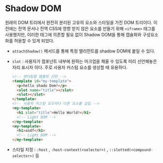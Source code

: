 # Shadow DOM

원래의 DOM 트리에서 완전히 분리된 고유의 요소와 스타일을 가진 DOM 트리이다. 이전에는 전역 문서나 전역 CSS에 영향 받지 않은 요소를 만들기 위해 `<iframe>` 태그를 사용했지만, 이러한 태그에 의존할 필요 없이 Shadow DOM을 통해 캡슐화와 구성요소화를 허용할 수 있게 되었다.

- `attachShadow()` 메서드를 통해 특정 엘리먼트를 shadow DOM에 붙일 수 있다.

- `slot` : 사용자가 컴포넌트 내부에 원하는 마크업을 채울 수 있도록 미리 선언해놓은 자리 표시자 이다. 주로 사용자 커스텀 요소를 생성할 때 유용하다.

  ```html
  <!-- 렌더링할 템플릿 선언 -->
  <template id="my-template">
    <p>hello shado Dom!</p>
    <slot name="title"></slot>
    <slot></slot>
  </template>
  <!-- 사용자 커스텀 요소마다 다른 요소를 삽입 -->
  <my-template>
    <h1 slot="title">Hello World!</h1>
    <!-- Light DOM -->
  </my-template>
  <my-template>
    <h1>asdf</h1>
    <!-- Light DOM -->
  </my-template>
  ```

- 스타일 지정 : `:host` , `:host-context(<selector>)` , `::slotted(<compound-selector>)` 등
